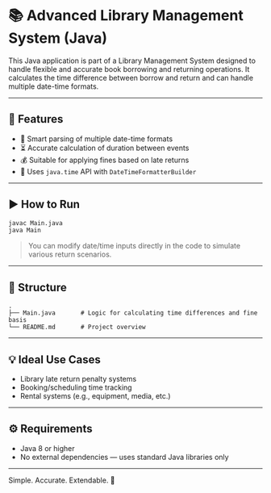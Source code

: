 # 📚 Advanced Library Management System (Java)

This Java application is part of a Library Management System designed to handle flexible and accurate book borrowing and returning operations. It calculates the time difference between borrow and return and can handle multiple date-time formats.

---

## 🧩 Features

- 🧠 Smart parsing of multiple date-time formats
- ⏳ Accurate calculation of duration between events
- 💰 Suitable for applying fines based on late returns
- 📆 Uses `java.time` API with `DateTimeFormatterBuilder`

---

## ▶️ How to Run

```bash
javac Main.java
java Main
```

> You can modify date/time inputs directly in the code to simulate various return scenarios.

---

## 📁 Structure

```
.
├── Main.java       # Logic for calculating time differences and fine basis
└── README.md       # Project overview
```

---

## 💡 Ideal Use Cases

- Library late return penalty systems
- Booking/scheduling time tracking
- Rental systems (e.g., equipment, media, etc.)

---

## ⚙️ Requirements

- Java 8 or higher  
- No external dependencies — uses standard Java libraries only

---

Simple. Accurate. Extendable. 📖
